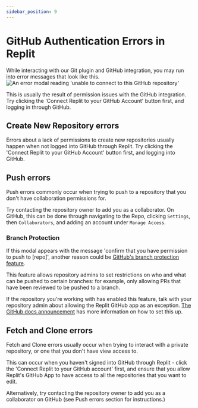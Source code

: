 ```yaml
---
sidebar_position: 9
---
```


# GitHub Authentication Errors in Replit

While interacting with our Git plugin and GitHub integration, you may run into error messages that look like this.
![An error modal reading 'unable to connect to this GitHub repository'](https://replit-docs-images.util.repl.co/images/programming-ide/github-auth-errors/generic-autherror-modal.png)

This is usually the result of permission issues with the GitHub integration. Try clicking the 'Connect Replit to your GitHub Account' button first, and logging in through GitHub.

## Create New Repository errors
Errors about a lack of permissions to create new repositories usually happen when not logged into GitHub through Replit. Try clicking the 'Connect Replit to your GitHub Account' button first, and logging into GitHub.

## Push errors
Push errors commonly occur when trying to push to a repository that you don't have collaboration permissions for.

Try contacting the repository owner to add you as a collaborator. On GitHub, this can be done through navigating to the Repo, clicking `Settings`, then `Collaborators`, and adding an account under `Manage Access`.

### Branch Protection
If this modal appears with the message 'confirm that you have permission to push to [repo]', another reason could be [GitHub's branch protection feature](https://docs.github.com/en/repositories/configuring-branches-and-merges-in-your-repository/defining-the-mergeability-of-pull-requests/about-protected-branches).

This feature allows repository admins to set restrictions on who and what can be pushed to certain branches: for example, only allowing PRs that have been reviewed to be pushed to a branch.

If the repository you're working with has enabled this feature, talk with your repository admin about allowing the Replit GitHub app as an exception. [The GitHub docs announcement](https://github.blog/changelog/2022-05-17-consistently-allow-github-apps-as-exceptions-to-branch-protection-rules/) has more information on how to set this up.

## Fetch and Clone errors
Fetch and Clone errors usually occur when trying to interact with a private repository, or one that you don't have view access to. 

This can occur when you haven't signed into GitHub through Replit - click the 'Connect Replit to your GitHub account' first, and ensure that you allow Replit's GitHub App to have access to all the repositories that you want to edit.

Alternatively, try contacting the repository owner to add you as a collaborator on GitHub (see Push errors section for instructions.)